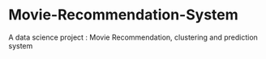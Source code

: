 # Movie-Recommendation-System
A data science project : Movie Recommendation, clustering and prediction system
